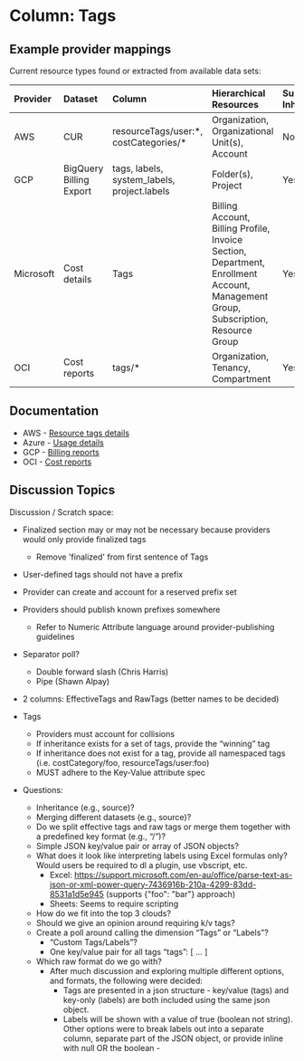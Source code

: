 # Column: Tags

## Example provider mappings

Current resource types found or extracted from available data sets:

| Provider  | Dataset                 | Column                                      | Hierarchical Resources | Supports Inheritance?
| :-------- | :---------------------- | :-------------------------------------------| :-----------------------------------------------| :----------
| AWS       | CUR                     | resourceTags/user:\*, costCategories/\*       | Organization, Organizational Unit(s), Account | No
| GCP       | BigQuery Billing Export | tags, labels, system_labels, project.labels   | Folder(s), Project                            | Yes
| Microsoft | Cost details            | Tags | Billing Account, Billing Profile, Invoice Section, Department, Enrollment Account, Management Group, Subscription, Resource Group | Yes
| OCI       | Cost reports            | tags/\*                                          | Organization, Tenancy, Compartment            | Yes

## Documentation
- AWS - [Resource tags details](https://docs.aws.amazon.com/cur/latest/userguide/resource-tags-columns.html)
- Azure - [Usage details](https://learn.microsoft.com/en-us/azure/cost-management-billing/automate/understand-usage-details-fields#list-of-fields-and-descriptions)
- GCP - [Billing reports](https://cloud.google.com/billing/docs/how-to/reports#columns-in-csv)
- OCI - [Cost reports](https://docs.public.oneportal.content.oci.oraclecloud.com/en-us/iaas/Content/Billing/Concepts/usagereportsoverview.htm)


## Discussion Topics

Discussion / Scratch space:
- Finalized section may or may not be necessary because providers would only provide finalized tags
	- Remove 'finalized' from first sentence of Tags 
- User-defined tags should not have a prefix
- Provider can create and account for a reserved prefix set
- Providers should publish known prefixes somewhere
	- Refer to Numeric Attribute language around provider-publishing guidelines
- Separator poll?
	- Double forward slash (Chris Harris)
	- Pipe (Shawn Alpay)
- 2 columns: EffectiveTags and RawTags (better names to be decided)
- Tags
	- Providers must account for collisions
	- If inheritance exists for a set of tags, provide the “winning” tag
	- If inheritance does not exist for a tag, provide all namespaced tags (i.e. costCategory/foo, resourceTags/user:foo)
	- MUST adhere to the Key-Value attribute spec

- Questions:
	- Inheritance (e.g., source)?
	- Merging different datasets (e.g., source)?
	- Do we split effective tags and raw tags or merge them together with a predefined key format (e.g., “<source>/<key>”)?
	- Simple JSON key/value pair or array of JSON objects?
	- What does it look like interpreting labels using Excel formulas only? Would users be required to dl a plugin, use vbscript, etc.
		- Excel: https://support.microsoft.com/en-au/office/parse-text-as-json-or-xml-power-query-7436916b-210a-4299-83dd-8531a1d5e945 (supports {"foo": "bar"} approach)
		- Sheets: Seems to require scripting
	- How do we fit into the top 3 clouds?
	- Should we give an opinion around requiring k/v tags?
	- Create a poll around calling the dimension “Tags” or “Labels”?
		- “Custom Tags/Labels”?
		- One key/value pair for all tags “tags”: [ … ]
	- Which raw format do we go with?
    	- After much discussion and exploring multiple different options, and formats, the following were decided:
        	- Tags are presented in a json structure - key/value (tags) and key-only (labels) are both included using the same json object.
        	- Labels will be shown with a value of true (boolean not string). Other options were to break labels out into a separate column, separate part of the JSON object, or provide inline with null OR the boolean    	- 
